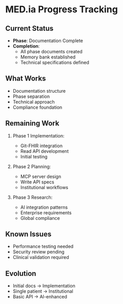 # MED.ia Progress Tracking

## Current Status
- **Phase**: Documentation Complete
- **Completion**:
  - All phase documents created
  - Memory bank established
  - Technical specifications defined

## What Works
- Documentation structure
- Phase separation
- Technical approach
- Compliance foundation

## Remaining Work
1. Phase 1 Implementation:
   - Git-FHIR integration
   - Read API development
   - Initial testing

2. Phase 2 Planning:
   - MCP server design
   - Write API specs
   - Institutional workflows

3. Phase 3 Research:
   - AI integration patterns
   - Enterprise requirements
   - Global compliance

## Known Issues
- Performance testing needed
- Security review pending
- Clinical validation required

## Evolution
- Initial docs → Implementation
- Single patient → Institutional
- Basic API → AI-enhanced
